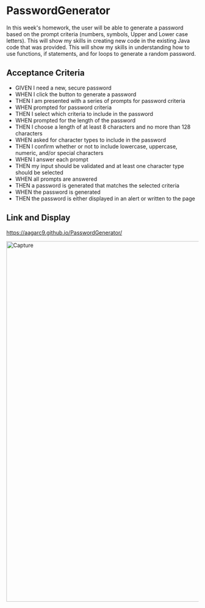 # PasswordGenerator

In this week's homework, the user will be able to generate a password based on the prompt criteria (numbers, symbols, Upper and Lower case letters). This will show my skills in creating new code in the existing Java code that was provided. This will show my skills in understanding how to use functions, if statements, and for loops to generate a random password. 

## Acceptance Criteria 
* GIVEN I need a new, secure password
* WHEN I click the button to generate a password
* THEN I am presented with a series of prompts for password criteria
* WHEN prompted for password criteria
* THEN I select which criteria to include in the password
* WHEN prompted for the length of the password
* THEN I choose a length of at least 8 characters and no more than 128 characters
* WHEN asked for character types to include in the password
* THEN I confirm whether or not to include lowercase, uppercase, numeric, and/or special  characters
* WHEN I answer each prompt
* THEN my input should be validated and at least one character type should be selected
* WHEN all prompts are answered
* THEN a password is generated that matches the selected criteria
* WHEN the password is generated
* THEN the password is either displayed in an alert or written to the page

## Link and Display

https://aagarc9.github.io/PasswordGenerator/

<img width="941" alt="Capture" src="https://user-images.githubusercontent.com/92004832/148791110-b54433c6-8460-4aef-8cea-fe775530e993.PNG">

